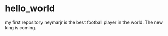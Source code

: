 # hello_world
my first repository
neymarjr is the best football player in the world.
The new king is coming.

